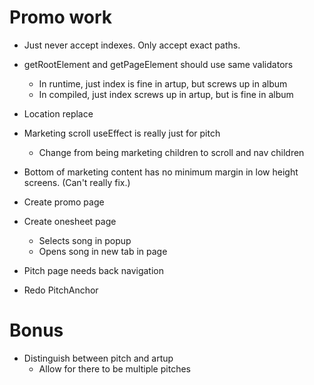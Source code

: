 # Promo work
* Just never accept indexes. Only accept exact paths.
* getRootElement and getPageElement should use same validators
    * In runtime, just index is fine in artup, but screws up in album
    * In compiled, just index screws up in artup, but is fine in album

* Location replace

* Marketing scroll useEffect is really just for pitch
    * Change from being marketing children to scroll and nav children
* Bottom of marketing content has no minimum margin in low height screens. (Can't really fix.)

* Create promo page
* Create onesheet page
    * Selects song in popup
    * Opens song in new tab in page

* Pitch page needs back navigation

* Redo PitchAnchor

# Bonus
* Distinguish between pitch and artup
    * Allow for there to be multiple pitches